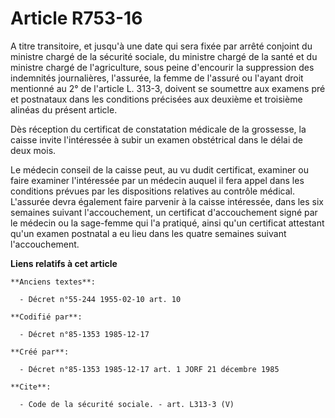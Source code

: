 # Article R753-16

A titre transitoire, et jusqu'à une date qui sera fixée par arrêté conjoint du ministre chargé de la sécurité sociale, du
ministre chargé de la santé et du ministre chargé de l'agriculture, sous peine d'encourir la suppression des indemnités
journalières, l'assurée, la femme de l'assuré ou l'ayant droit mentionné au 2° de l'article L. 313-3, doivent se soumettre
aux examens pré et postnataux dans les conditions précisées aux deuxième et troisième alinéas du présent article. 

Dès réception du certificat de constatation médicale de la grossesse, la caisse invite l'intéressée à subir un examen
obstétrical dans le délai de deux mois. 

Le médecin conseil de la caisse peut, au vu dudit certificat, examiner ou faire examiner l'intéressée par un médecin auquel
il fera appel dans les conditions prévues par les dispositions relatives au contrôle médical. L'assurée devra également faire
parvenir à la caisse intéressée, dans les six semaines suivant l'accouchement, un certificat d'accouchement signé par le
médecin ou la sage-femme qui l'a pratiqué, ainsi qu'un certificat attestant qu'un examen postnatal a eu lieu dans les quatre
semaines suivant l'accouchement.

**Liens relatifs à cet article**

	**Anciens textes**:

	  - Décret n°55-244 1955-02-10 art. 10

	**Codifié par**:

	  - Décret n°85-1353 1985-12-17

	**Créé par**:

	  - Décret n°85-1353 1985-12-17 art. 1 JORF 21 décembre 1985

	**Cite**:

	  - Code de la sécurité sociale. - art. L313-3 (V)
